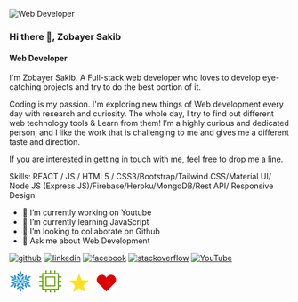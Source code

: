 ![Web Developer](https://i.ibb.co/PCnqxDF/download.png)
### Hi there 👋, Zobayer Sakib
#### Web Developer


I'm Zobayer Sakib. A Full-stack web developer who loves to develop eye-catching projects and try to do the best portion of it.

Coding is my passion. I'm exploring new things of Web development every day with research and curiosity. The whole day, I try to find out different web technology tools & Learn from them! I’m a highly curious and dedicated person, and I like the work that is challenging to me and gives me a different taste and direction. 

If you are interested in getting in touch with me, feel free to drop me a line.

Skills:  REACT / JS / HTML5 / CSS3/Bootstrap/Tailwind CSS/Material UI/ Node JS (Express JS)/Firebase/Heroku/MongoDB/Rest API/ Responsive Design

- 🔭 I’m currently working on Youtube 
- 🌱 I’m currently learning JavaScript 
- 👯 I’m looking to collaborate on Github 
- 💬 Ask me about Web Development 


[<img src='https://cdn.jsdelivr.net/npm/simple-icons@3.0.1/icons/github.svg' alt='github' height='40'>](https://github.com/https://github.com/ZobayerSakib)  [<img src='https://cdn.jsdelivr.net/npm/simple-icons@3.0.1/icons/linkedin.svg' alt='linkedin' height='40'>](https://www.linkedin.com/in/https://www.linkedin.com/in/zobayersakib//)  [<img src='https://cdn.jsdelivr.net/npm/simple-icons@3.0.1/icons/facebook.svg' alt='facebook' height='40'>](https://www.facebook.com/https://www.facebook.com/profile.php?id=100008514632185)  [<img src='https://cdn.jsdelivr.net/npm/simple-icons@3.0.1/icons/stackoverflow.svg' alt='stackoverflow' height='40'>](https://stackoverflow.com/users/https://stackoverflow.com/users/16838580/md-zobayer-hossain-sakib)  [<img src='https://cdn.jsdelivr.net/npm/simple-icons@3.0.1/icons/youtube.svg' alt='YouTube' height='40'>](https://www.youtube.com/channel/https://www.youtube.com/channel/UC4EhwwIRaqeVpcGwoET8OSw)  

<a href='https://archiveprogram.github.com/'><img src='https://raw.githubusercontent.com/acervenky/animated-github-badges/master/assets/acbadge.gif' width='40' height='40'></a> <a href='https://docs.github.com/en/developers'><img src='https://raw.githubusercontent.com/acervenky/animated-github-badges/master/assets/devbadge.gif' width='40' height='40'></a> <a href='https://stars.github.com/'><img src='https://raw.githubusercontent.com/acervenky/animated-github-badges/master/assets/starbadge.gif' width='35' height='35'></a> <a href='https://docs.github.com/en/github/supporting-the-open-source-community-with-github-sponsors'><img src='https://raw.githubusercontent.com/acervenky/animated-github-badges/master/assets/sponsorbadge.gif' width='35' height='35'></a> 

